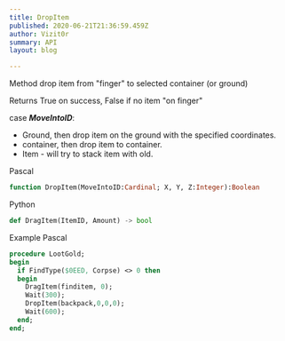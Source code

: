 ```yaml
---
title: DropItem
published: 2020-06-21T21:36:59.459Z
author: Vizit0r
summary: API
layout: blog

---
```


 

Method drop item from "finger" to selected container (or ground)

Returns True on success, False if no item "on finger"

case ***MoveIntoID***:
 - Ground, then drop item on the ground with the specified coordinates.
 - container, then drop item to container.
 - Item - will try to stack item with old.



Pascal

```pascal
function DropItem(MoveIntoID:Cardinal; X, Y, Z:Integer):Boolean

```




Python
```python
def DragItem(ItemID, Amount) -> bool
```



Example Pascal

```pascal
procedure LootGold;
begin
  if FindType($0EED, Corpse) <> 0 then
  begin
    DragItem(finditem, 0);
    Wait(300);
    DropItem(backpack,0,0,0);
    Wait(600);
  end;
end;
```